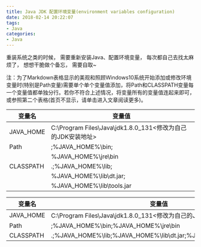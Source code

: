 ```yaml
---
title: Java JDK 配置环境变量(environment variables configuration)
date: 2018-02-14 20:22:07
tags:
- Java
categories:
- Java
---
```


重装系统之类的时候，
需要重新安装Java、配置环境变量，
每次都自己去找太麻烦了，
想想干脆做个备忘，
需要自取~

注：为了Markdown表格显示的美观和照顾Windows10系统开始添加或修改环境变量时(特别是Path变量)需要单个单个变量值添加，将Path和CLASSPATH变量每一个变量值都单独分行。若你不符合上述情况，将变量所有的变量值连起来即可，或参照第二个表格(首页不显示，请单击进入文章阅读更多)。

变量名    | 变量值
----------|-------------------------------------------
JAVA_HOME | C:\Program Files\Java\jdk1.8.0_131<修改为自己的JDK安装地址>
Path      | ;%JAVA_HOME%\bin;
		  |%JAVA_HOME%\jre\bin
CLASSPATH | .;%JAVA_HOME%\lib;
		  |%JAVA_HOME%\lib\dt.jar;
		  |%JAVA_HOME%\lib\tools.jar

<!-- more -->

变量名    | 变量值
----------|-------------------------------------------
JAVA_HOME | C:\Program Files\Java\jdk1.8.0_131<修改为自己的JDK安装地址>
Path      | ;%JAVA_HOME%\bin;%JAVA_HOME%\jre\bin
CLASSPATH | .;%JAVA_HOME%\lib;%JAVA_HOME%\lib\dt.jar;%JAVA_HOME%\lib\tools.jar
